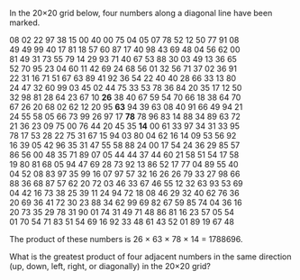 In the 20×20 grid below, four numbers along a diagonal line have been marked.

08 02 22 97 38 15 00 40   00   75   04   05   07 78 52 12 50 77 91 08<br/>
49 49 99 40 17 81 18 57   60   87   17   40   98 43 69 48 04 56 62 00<br/>
81 49 31 73 55 79 14 29   93   71   40   67   53 88 30 03 49 13 36 65<br/>
52 70 95 23 04 60 11 42   69   24   68   56   01 32 56 71 37 02 36 91<br/>
22 31 16 71 51 67 63 89   41   92   36   54   22 40 40 28 66 33 13 80<br/>
24 47 32 60 99 03 45 02   44   75   33   53   78 36 84 20 35 17 12 50<br/>
32 98 81 28 64 23 67 10 **26** 38   40   67   59 54 70 66 18 38 64 70<br/>
67 26 20 68 02 62 12 20   95 **63** 94   39   63 08 40 91 66 49 94 21<br/>
24 55 58 05 66 73 99 26   97   17 **78** 78   96 83 14 88 34 89 63 72<br/>
21 36 23 09 75 00 76 44   20   45   35 **14** 00 61 33 97 34 31 33 95<br/>
78 17 53 28 22 75 31 67   15   94   03   80   04 62 16 14 09 53 56 92<br/>
16 39 05 42 96 35 31 47   55   58   88   24   00 17 54 24 36 29 85 57<br/>
86 56 00 48 35 71 89 07   05   44   44   37   44 60 21 58 51 54 17 58<br/>
19 80 81 68 05 94 47 69   28   73   92   13   86 52 17 77 04 89 55 40<br/>
04 52 08 83 97 35 99 16   07   97   57   32   16 26 26 79 33 27 98 66<br/>
88 36 68 87 57 62 20 72   03   46   33   67   46 55 12 32 63 93 53 69<br/>
04 42 16 73 38 25 39 11   24   94   72   18   08 46 29 32 40 62 76 36<br/>
20 69 36 41 72 30 23 88   34   62   99   69   82 67 59 85 74 04 36 16<br/>
20 73 35 29 78 31 90 01   74   31   49   71   48 86 81 16 23 57 05 54<br/>
01 70 54 71 83 51 54 69   16   92   33   48   61 43 52 01 89 19 67 48<br/>
  
The product of these numbers is 26 × 63 × 78 × 14 = 1788696.

What is the greatest product of four adjacent numbers in the same direction (up, down, left, right, or diagonally) in the 20×20 grid?